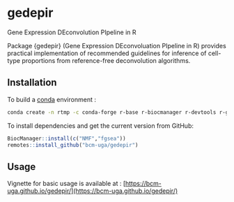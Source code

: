 # gedepir
Gene Expression DEconvolution PIpeline in R

Package {gedepir} (Gene Expression DEconvoluation PIpeline in R) provides practical implementation of recommended guidelines for inference of cell-type proportions from reference-free deconvolution algorithms. 

## Installation
To build a [conda](`) environment :
```bash
conda create -n rtmp -c conda-forge r-base r-biocmanager r-devtools r-ggplot2 r-rmarkdown r-dplyr r-cluster r-data.table r-fastica r-clue r-pheatmap 

```
To install dependencies and get the current version from GitHub:

```R
BiocManager::install(c("NMF","fgsea"))
remotes::install_github("bcm-uga/gedepir")
```

## Usage
Vignette for basic usage is available at : [https://bcm-uga.github.io/gedepir/](https://bcm-uga.github.io/gedepir/)
